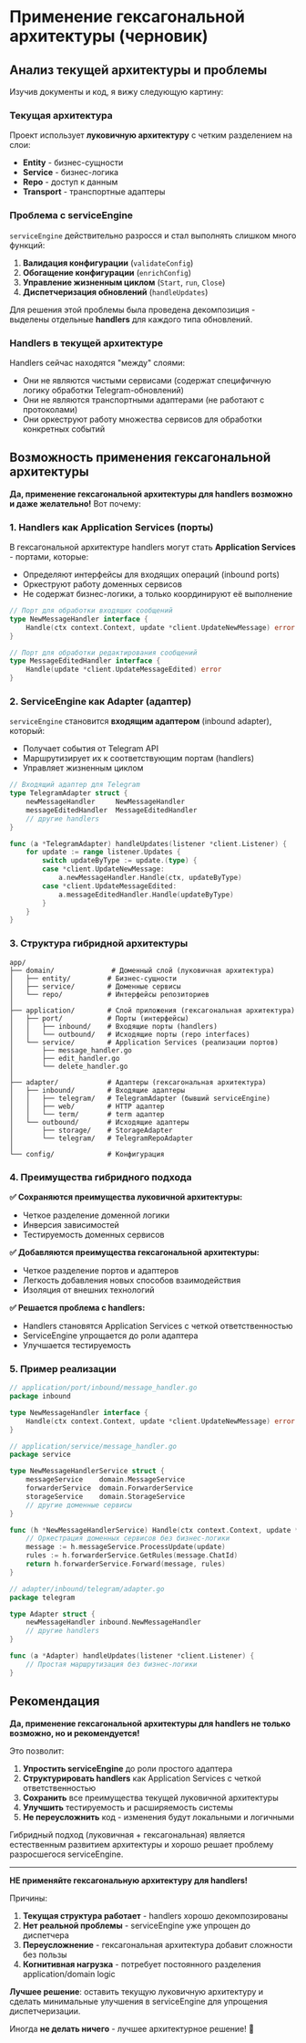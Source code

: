 # Применение гексагональной архитектуры (черновик)

## Анализ текущей архитектуры и проблемы

Изучив документы и код, я вижу следующую картину:

### Текущая архитектура
Проект использует **луковичную архитектуру** с четким разделением на слои:
- **Entity** - бизнес-сущности
- **Service** - бизнес-логика  
- **Repo** - доступ к данным
- **Transport** - транспортные адаптеры

### Проблема с serviceEngine
`serviceEngine` действительно разросся и стал выполнять слишком много функций:
1. **Валидация конфигурации** (`validateConfig`)
2. **Обогащение конфигурации** (`enrichConfig`) 
3. **Управление жизненным циклом** (`Start`, `run`, `Close`)
4. **Диспетчеризация обновлений** (`handleUpdates`)

Для решения этой проблемы была проведена декомпозиция - выделены отдельные **handlers** для каждого типа обновлений.

### Handlers в текущей архитектуре
Handlers сейчас находятся "между" слоями:
- Они не являются чистыми сервисами (содержат специфичную логику обработки Telegram-обновлений)
- Они не являются транспортными адаптерами (не работают с протоколами)
- Они оркеструют работу множества сервисов для обработки конкретных событий

## Возможность применения гексагональной архитектуры

**Да, применение гексагональной архитектуры для handlers возможно и даже желательно!** Вот почему:

### 1. Handlers как Application Services (порты)

В гексагональной архитектуре handlers могут стать **Application Services** - портами, которые:
- Определяют интерфейсы для входящих операций (inbound ports)
- Оркеструют работу доменных сервисов
- Не содержат бизнес-логики, а только координируют её выполнение

```go
// Порт для обработки входящих сообщений
type NewMessageHandler interface {
    Handle(ctx context.Context, update *client.UpdateNewMessage) error
}

// Порт для обработки редактирования сообщений  
type MessageEditedHandler interface {
    Handle(update *client.UpdateMessageEdited) error
}
```

### 2. ServiceEngine как Adapter (адаптер)

`serviceEngine` становится **входящим адаптером** (inbound adapter), который:
- Получает события от Telegram API
- Маршрутизирует их к соответствующим портам (handlers)
- Управляет жизненным циклом

```go
// Входящий адаптер для Telegram
type TelegramAdapter struct {
    newMessageHandler     NewMessageHandler
    messageEditedHandler  MessageEditedHandler
    // другие handlers
}

func (a *TelegramAdapter) handleUpdates(listener *client.Listener) {
    for update := range listener.Updates {
        switch updateByType := update.(type) {
        case *client.UpdateNewMessage:
            a.newMessageHandler.Handle(ctx, updateByType)
        case *client.UpdateMessageEdited:
            a.messageEditedHandler.Handle(updateByType)
        }
    }
}
```

### 3. Структура гибридной архитектуры

```
app/
├── domain/              # Доменный слой (луковичная архитектура)
│   ├── entity/         # Бизнес-сущности
│   ├── service/        # Доменные сервисы
│   └── repo/           # Интерфейсы репозиториев
│
├── application/        # Слой приложения (гексагональная архитектура)
│   ├── port/           # Порты (интерфейсы)
│   │   ├── inbound/    # Входящие порты (handlers)
│   │   └── outbound/   # Исходящие порты (repo interfaces)
│   └── service/        # Application Services (реализации портов)
│       ├── message_handler.go
│       ├── edit_handler.go
│       └── delete_handler.go
│
├── adapter/            # Адаптеры (гексагональная архитектура)
│   ├── inbound/        # Входящие адаптеры
│   │   ├── telegram/   # TelegramAdapter (бывший serviceEngine)
│   │   ├── web/        # HTTP адаптер
│   │   └── term/       # term адаптер
│   └── outbound/       # Исходящие адаптеры
│       ├── storage/    # StorageAdapter
│       └── telegram/   # TelegramRepoAdapter
│
└── config/             # Конфигурация
```

### 4. Преимущества гибридного подхода

**✅ Сохраняются преимущества луковичной архитектуры:**
- Четкое разделение доменной логики
- Инверсия зависимостей
- Тестируемость доменных сервисов

**✅ Добавляются преимущества гексагональной архитектуры:**
- Четкое разделение портов и адаптеров
- Легкость добавления новых способов взаимодействия
- Изоляция от внешних технологий

**✅ Решается проблема с handlers:**
- Handlers становятся Application Services с четкой ответственностью
- ServiceEngine упрощается до роли адаптера
- Улучшается тестируемость

### 5. Пример реализации

```go
// application/port/inbound/message_handler.go
package inbound

type NewMessageHandler interface {
    Handle(ctx context.Context, update *client.UpdateNewMessage) error
}

// application/service/message_handler.go  
package service

type NewMessageHandlerService struct {
    messageService    domain.MessageService
    forwarderService  domain.ForwarderService
    storageService    domain.StorageService
    // другие доменные сервисы
}

func (h *NewMessageHandlerService) Handle(ctx context.Context, update *client.UpdateNewMessage) error {
    // Оркестрация доменных сервисов без бизнес-логики
    message := h.messageService.ProcessUpdate(update)
    rules := h.forwarderService.GetRules(message.ChatId)
    return h.forwarderService.Forward(message, rules)
}

// adapter/inbound/telegram/adapter.go
package telegram

type Adapter struct {
    newMessageHandler inbound.NewMessageHandler
    // другие handlers
}

func (a *Adapter) handleUpdates(listener *client.Listener) {
    // Простая маршрутизация без бизнес-логики
}
```

## Рекомендация

**Да, применение гексагональной архитектуры для handlers не только возможно, но и рекомендуется!**

Это позволит:
1. **Упростить serviceEngine** до роли простого адаптера
2. **Структурировать handlers** как Application Services с четкой ответственностью  
3. **Сохранить** все преимущества текущей луковичной архитектуры
4. **Улучшить** тестируемость и расширяемость системы
5. **Не переусложнить** код - изменения будут локальными и логичными

Гибридный подход (луковичная + гексагональная) является естественным развитием архитектуры и хорошо решает проблему разросшегося serviceEngine.

-----

**НЕ применяйте гексагональную архитектуру для handlers!**

Причины:
1. **Текущая структура работает** - handlers хорошо декомпозированы
2. **Нет реальной проблемы** - serviceEngine уже упрощен до диспетчера
3. **Переусложнение** - гексагональная архитектура добавит сложности без пользы
4. **Когнитивная нагрузка** - потребует постоянного разделения application/domain logic

**Лучшее решение**: оставить текущую луковичную архитектуру и сделать минимальные улучшения в serviceEngine для упрощения диспетчеризации.

Иногда **не делать ничего** - лучшее архитектурное решение! 🎯